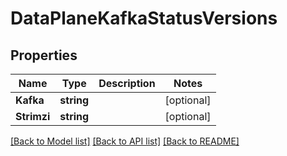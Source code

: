# DataPlaneKafkaStatusVersions

## Properties

Name | Type | Description | Notes
------------ | ------------- | ------------- | -------------
**Kafka** | **string** |  | [optional] 
**Strimzi** | **string** |  | [optional] 

[[Back to Model list]](../README.md#documentation-for-models) [[Back to API list]](../README.md#documentation-for-api-endpoints) [[Back to README]](../README.md)


